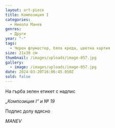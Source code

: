 ```yaml
---
layout: art-piece
title: Композиция I
categories:
  - Никола Манев
genres:
  - Други
year: "-"
tags:
  - Черен флумастер, бяла креда, цветна хартия
size: 21х30 см
thumbnail: /images/uploads/image-057.jpg
gallery:
  - image: /images/uploads/image-057.jpg
date: 2024-03-20T16:06:45.050Z
sold: false
---
```

На гърба зелен етикет с надпис 

*„Композиция I“ и № 19*

Подпис долу вдясно

*MANEV*
